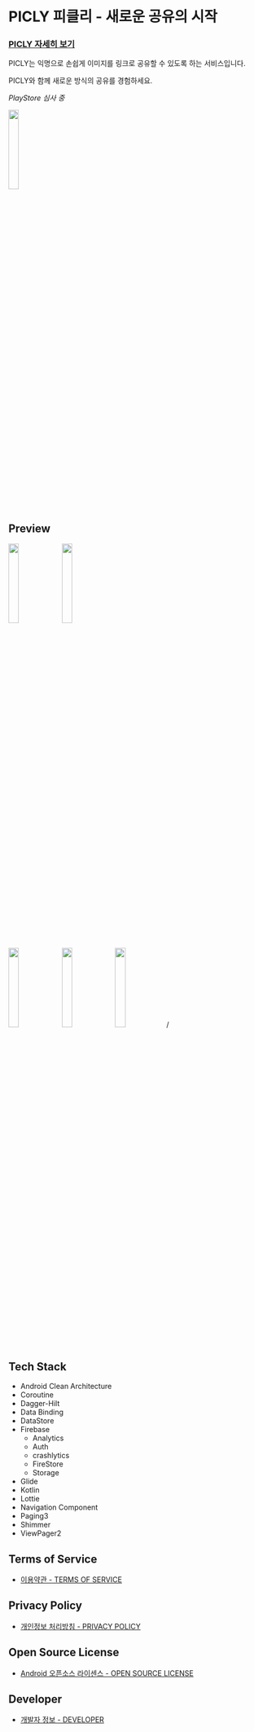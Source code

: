 # **PICLY 피클리 - 새로운 공유의 시작**

### [PICLY 자세히 보기](https://jdeoks.notion.site/PICLY-97084d79dfe649918ba5179298f158f9)

PICLY는 익명으로 손쉽게 이미지를 링크로 공유할 수 있도록 하는 서비스입니다.

PICLY와 함께 새로운 방식의 공유를 경험하세요.


*PlayStore 심사 중*

<img src = "https://github.com/AlmostFullStack/PICLY-Android/assets/65584699/84d2c8ad-0383-493d-b104-5a4c890bf791" width="20%"> 

## Preview

<p align="">
<img src = "https://github.com/AlmostFullStack/PICLY-Android/assets/65584699/914e1c6f-c2f8-4f71-9c7d-e4ffae4eeee6" width="20%"> <img src = "https://github.com/AlmostFullStack/PICLY-Android/assets/65584699/89eebeb1-eceb-4c83-bcfd-53d6990206f6" width="20%">
</p>
<p align="">
<img src = "https://github.com/AlmostFullStack/PICLY-Android/assets/65584699/0e9d3853-73e4-4ce4-917d-09145114259e" width="20%"> <img src = "https://github.com/AlmostFullStack/PICLY-Android/assets/65584699/7b91c5ee-e79c-410e-864c-3499f57355f4" width="20%">
<img src = "https://github.com/AlmostFullStack/PICLY-Android/assets/65584699/96a7567f-fdd3-40aa-8f8f-c6c72f6b8288" width="20%">/ 
</p>

                                                                                  
                                                                                  
                                                                                  
## Tech Stack
- Android Clean Architecture
- Coroutine
- Dagger-Hilt
- Data Binding
- DataStore
- Firebase
  - Analytics
  - Auth
  - crashlytics
  - FireStore
  - Storage
- Glide
- Kotlin
- Lottie
- Navigation Component
- Paging3
- Shimmer
- ViewPager2

## Terms of Service
- [이용약관 - TERMS OF SERVICE](https://jdeoks.notion.site/5cc8688a9432444eaad7a8fdc4e4e38a)

## Privacy Policy
- [개인정보 처리방침 - PRIVACY POLICY](https://jdeoks.notion.site/bace573d0a294bdeae4a92464448bcac)

## Open Source License
- [Android 오픈소스 라이센스 - OPEN SOURCE LICENSE](https://jdeoks.notion.site/Android-c196bf1e4bf649d79473061000ebd4cf)

## Developer
- [개발자 정보 - DEVELOPER](https://jdeoks.notion.site/a747b302e36f4c369496e7372768d685)



